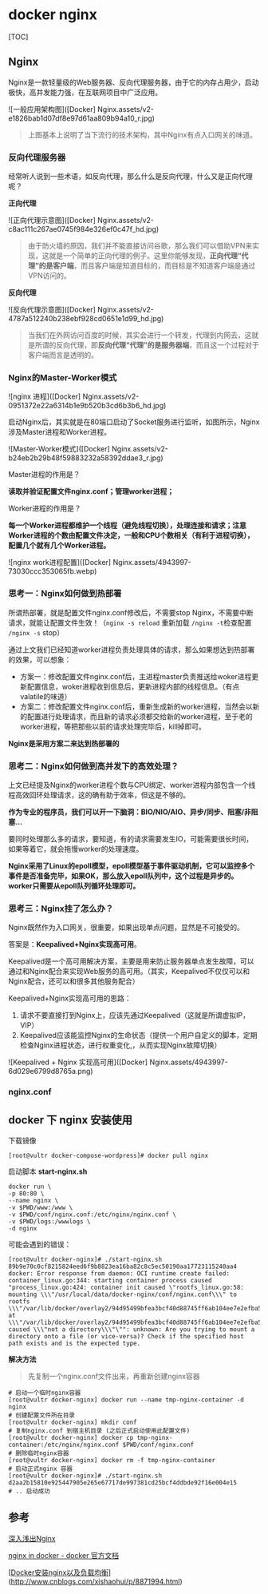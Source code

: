 # docker nginx

[TOC]

## Nginx

Nginx是一款轻量级的Web服务器、反向代理服务器，由于它的内存占用少，启动极快，高并发能力强，在互联网项目中广泛应用。

![一般应用架构图]([Docker] Nginx.assets/v2-e1826bab1d07df8e97d61aa809b94a10_r.jpg)



> 上图基本上说明了当下流行的技术架构，其中Nginx有点入口网关的味道。



### 反向代理服务器

经常听人说到一些术语，如反向代理，那么什么是反向代理，什么又是正向代理呢？

**正向代理**

![正向代理示意图]([Docker] Nginx.assets/v2-c8ac111c267ae0745f984e326ef0c47f_hd.jpg)



> 由于防火墙的原因，我们并不能直接访问谷歌，那么我们可以借助VPN来实现，这就是一个简单的正向代理的例子。这里你能够发现，**正向代理“代理”的是客户端**，而且客户端是知道目标的，而目标是不知道客户端是通过VPN访问的。



**反向代理**

![反向代理示意图]([Docker] Nginx.assets/v2-4787a512240b238ebf928cd0651e1d99_hd.jpg)



> 当我们在外网访问百度的时候，其实会进行一个转发，代理到内网去，这就是所谓的反向代理，即**反向代理“代理”的是服务器端**，而且这一个过程对于客户端而言是透明的。



### Nginx的Master-Worker模式

![nginx 进程]([Docker] Nginx.assets/v2-0951372e22a6314b1e9b520b3cd6b3b6_hd.jpg)

启动Nginx后，其实就是在80端口启动了Socket服务进行监听，如图所示，Nginx涉及Master进程和Worker进程。

![Master-Worker模式]([Docker] Nginx.assets/v2-b24eb2b29b48f59883232a58392ddae3_r.jpg)





Master进程的作用是？

**读取并验证配置文件nginx.conf；管理worker进程；**

Worker进程的作用是？

**每一个Worker进程都维护一个线程（避免线程切换），处理连接和请求；注意Worker进程的个数由配置文件决定，一般和CPU个数相关（有利于进程切换），配置几个就有几个Worker进程。**

![nginx work进程配置]([Docker] Nginx.assets/4943997-73030ccc353065fb.webp)



### 思考一：Nginx如何做到热部署

所谓热部署，就是配置文件nginx.conf修改后，不需要stop Nginx，不需要中断请求，就能让配置文件生效！（`nginx -s reload` 重新加载 `/nginx -t`检查配置 `/nginx -s` stop）

通过上文我们已经知道worker进程负责处理具体的请求，那么如果想达到热部署的效果，可以想象：

- 方案一：修改配置文件nginx.conf后，主进程master负责推送给woker进程更新配置信息，woker进程收到信息后，更新进程内部的线程信息。（有点valatile的味道）
- 方案二：修改配置文件nginx.conf后，重新生成新的worker进程，当然会以新的配置进行处理请求，而且新的请求必须都交给新的worker进程，至于老的worker进程，等把那些以前的请求处理完毕后，kill掉即可。

**Nginx是采用方案二来达到热部署的**



### 思考二：Nginx如何做到高并发下的高效处理？

上文已经提及Nginx的worker进程个数与CPU绑定、worker进程内部包含一个线程高效回环处理请求，这的确有助于效率，但这是不够的。

**作为专业的程序员，我们可以开一下脑洞：BIO/NIO/AIO、异步/同步、阻塞/非阻塞...**

要同时处理那么多的请求，要知道，有的请求需要发生IO，可能需要很长时间，如果等着它，就会拖慢worker的处理速度。

**Nginx采用了Linux的epoll模型，epoll模型基于事件驱动机制，它可以监控多个事件是否准备完毕，如果OK，那么放入epoll队列中，这个过程是异步的。worker只需要从epoll队列循环处理即可。**



### 思考三：Nginx挂了怎么办？

Nginx既然作为入口网关，很重要，如果出现单点问题，显然是不可接受的。

答案是：**Keepalived+Nginx实现高可用**。

Keepalived是一个高可用解决方案，主要是用来防止服务器单点发生故障，可以通过和Nginx配合来实现Web服务的高可用。（其实，Keepalived不仅仅可以和Nginx配合，还可以和很多其他服务配合）

Keepalived+Nginx实现高可用的思路：

1. 请求不要直接打到Nginx上，应该先通过Keepalived（这就是所谓虚拟IP，VIP）
2. Keepalived应该能监控Nginx的生命状态（提供一个用户自定义的脚本，定期检查Nginx进程状态，进行权重变化,，从而实现Nginx故障切换）

![Keepalived + Nginx 实现高可用]([Docker] Nginx.assets/4943997-6d029e6799d8765a.png)





### nginx.conf







## docker 下 nginx 安装使用

下载镜像

```shell
[root@vultr docker-compose-wordpress]# docker pull nginx
```

启动脚本 **start-nginx.sh**

```shell
docker run \
-p 80:80 \
--name nginx \
-v $PWD/www:/www \
-v $PWD/conf/nginx.conf:/etc/nginx/nginx.conf \
-v $PWD/logs:/wwwlogs \
-d nginx
```

可能会遇到的错误：

```shell
[root@vultr docker-nginx]# ./start-nginx.sh 
89b9e70c0cf8215824eed6f9b8823ea16ba82c8c5ec50190aa17723115240aa4
docker: Error response from daemon: OCI runtime create failed: container_linux.go:344: starting container process caused "process_linux.go:424: container init caused \"rootfs_linux.go:58: mounting \\\"/usr/local/data/docker-nginx/conf/nginx.conf\\\" to rootfs \\\"/var/lib/docker/overlay2/94d95499bfea3bcf40d88745ff6ab104ee7e2efba5d530ce2b6fe0536f4e0469/merged\\\" at \\\"/var/lib/docker/overlay2/94d95499bfea3bcf40d88745ff6ab104ee7e2efba5d530ce2b6fe0536f4e0469/merged/etc/nginx/nginx.conf\\\" caused \\\"not a directory\\\"\"": unknown: Are you trying to mount a directory onto a file (or vice-versa)? Check if the specified host path exists and is the expected type.
```

**解决方法**

> 先复制一个nginx.conf文件出来，再重新创建nginx容器

```shell
# 启动一个临时nginx容器
[root@vultr docker-nginx] docker run --name tmp-nginx-container -d nginx
# 创建配置文件所在目录
[root@vultr docker-nginx] mkdir conf
# 复制nginx.conf 到宿主机目录 (之后正式启动使用此配置文件)
[root@vultr docker-nginx] docker cp tmp-nginx-container:/etc/nginx/nginx.conf $PWD/conf/nginx.conf
# 删除临时nginx容器
[root@vultr docker-nginx] docker rm -f tmp-nginx-container
# 启动正式nginx 容器
[root@vultr docker-nginx]# ./start-nginx.sh 
d2aa2b15810e925447905e265e67717de997381cd25bcf4ddbde92f16e004e15
# .. 启动成功
```



## 参考

[深入浅出Nginx](https://www.jianshu.com/p/5eab0f83e3b4)

[nginx in docker - docker 官方文档](https://docs.docker.com/samples/library/nginx/)

[[Docker安装nginx以及负载均衡](https://www.cnblogs.com/xishaohui/p/8871994.html)](http://www.cnblogs.com/xishaohui/p/8871994.html)